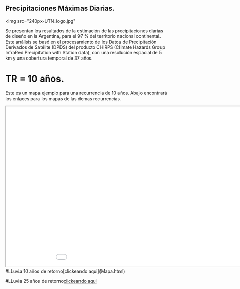 ## Precipitaciones Máximas Diarias.
<img src="240px-UTN_logo.jpg"

Se presentan los resultados de la estimación de las precipitaciones diarias de diseño en la Argentina, para el 97 % del territorio nacional continental. Este análisis se basó en el procesamiento de los Datos de Precipitación Derivados de Satélite (DPDS) del producto CHIRPS (Climate Hazards Group InfraRed Precipitation with Station data), con una resolución espacial de 5 km y una cobertura temporal de 37 años.

# TR = 10 años.
Este es un mapa ejemplo para una recurrencia de 10 años. Abajo encontrará los enlaces para los mapas de las demas recurrencias.

<iframe src="Mapa.html" height="500" width="1000"></iframe>
#LLuvia 10 años de retorno[clickeando aqui](Mapa.html)


#LLuvia 25 años de retorno[clickeando aqui](https://pablostehli.github.io/mapaconbase)
